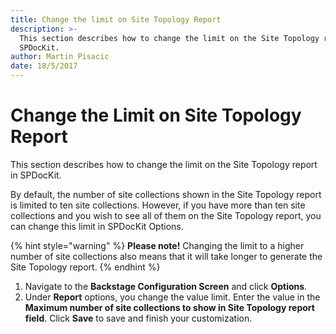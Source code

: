 ```yaml
---
title: Change the limit on Site Topology Report
description: >-
  This section describes how to change the limit on the Site Topology report in
  SPDocKit.
author: Martin Pisacic
date: 18/5/2017
---
```


# Change the Limit on Site Topology Report

This section describes how to change the limit on the Site Topology report in SPDocKit.

By default, the number of site collections shown in the Site Topology report is limited to ten site collections. However, if you have more than ten site collections and you wish to see all of them on the Site Topology report, you can change this limit in SPDocKit Options.

{% hint style="warning" %}
**Please note!** Changing the limit to a higher number of site collections also means that it will take longer to generate the Site Topology report.
{% endhint %}

1. Navigate to the **Backstage Configuration Screen** and click **Options**.
2. Under **Report** options, you change the value limit. Enter the value in the **Maximum number of site collections to show in Site Topology report field**. Click **Save** to save and finish your customization.

